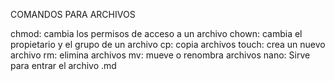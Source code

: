 COMANDOS PARA ARCHIVOS

chmod: cambia los permisos de acceso a un archivo 
chown: cambia el propietario y el grupo de un archivo
cp: copia archivos
touch: crea un nuevo archivo
rm: elimina archivos
mv: mueve o renombra archivos
nano: Sirve para entrar el archivo .md
